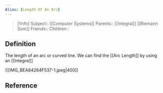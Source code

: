 ```yaml
---
Alias: [Length Of An Arc]
---
```

> [!Info]
> Subject:: [[Computer Systems]]
> Parents:: [[Integral]] [[Riemann Sum]]
> Friends:: 
> Children:: 

## Definition
The length of an arc or curved line. We can find the [[Arc Length]] by using an [[Integral]]

![[IMG_BEA84264F537-1.jpeg|400]]


## Reference
